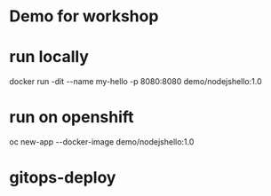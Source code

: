 # Demo for workshop


# run locally

 docker run -dit --name my-hello -p 8080:8080  demo/nodejshello:1.0


# run on openshift

oc new-app --docker-image demo/nodejshello:1.0
# gitops-deploy

